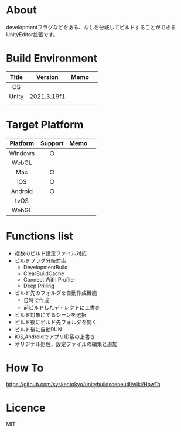 # About

developmentフラグなどをある、なしを分岐してビルドすることができるUnityEditor拡張です。

# Build Environment

| Title |   Version   | Memo  |       |
| :---: | :---------: | :---: | :---: |
|  OS   |             |       |       |
| Unity | 2021.3.19f1 |       |       |
|       |             |       |       |

# Target Platform

| Platform | Support | Memo  |       |
| :------: | :-----: | :---: | :---: |
| Windows  |    ○    |       |       |
|  WebGL   |         |       |       |
|   Mac    |    ○    |       |       |
|   iOS    |    ○    |       |       |
| Android  |    ○    |       |       |
|   tvOS   |         |       |       |
|  WebGL   |         |       |       |

# Functions list

* 複数のビルド設定ファイル対応
* ビルドフラグ分岐対応
  * DevelopmentBuild
  * ClearBuildCache
  * Connect With Profiler
  * Deep Prilling
* ビルド先のフォルダを自動作成機能
  * 日時で作成
  * 前ビルドしたディレクトに上書き
* ビルド対象にするシーンを選択
* ビルド後にビルド先フォルダを開く
* ビルド後に自動RUN
* iOS,AndroidでアプリID系の上書き
* オリジナル処理、設定ファイルの編集と追加



# How To

<https://github.com/syskentokyo/unitybuildsceneutil/wiki/HowTo>

# Licence

MIT
